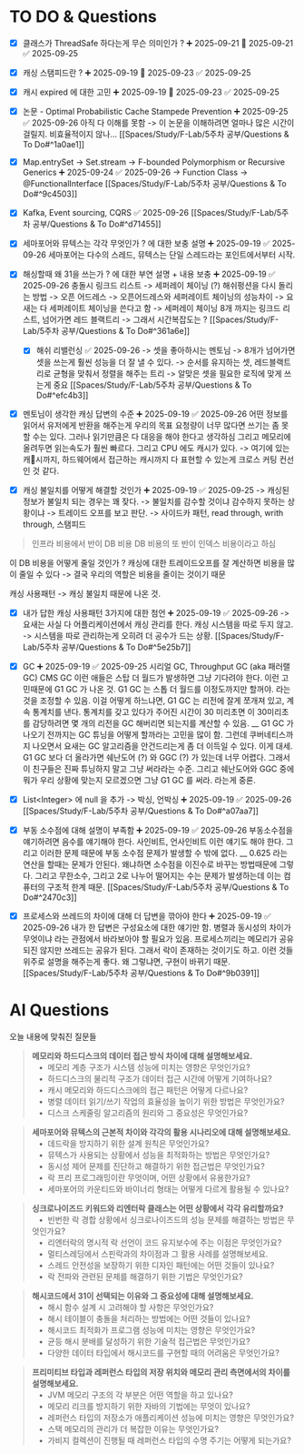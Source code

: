 
# TO DO & Questions

- [x] 클래스가 ThreadSafe 하다는게 무슨 의미인가 ? ➕ 2025-09-21 📅 2025-09-21 ✅ 2025-09-25

- [x] 캐싱 스탬피드란 ? ➕ 2025-09-19 📅 2025-09-23 ✅ 2025-09-25

- [x] 캐시 expired 에 대한 고민 ➕ 2025-09-19 📅 2025-09-23 ✅ 2025-09-25

- [x] 논문 - Optimal Probabilistic Cache Stampede Prevention ➕ 2025-09-25 ✅ 2025-09-26
      아직 다 이해를 못함 -> 이 논문을 이해하려면 얼마나 많은 시간이 걸릴지. 비효율적이지 않나...
      [[Spaces/Study/F-Lab/5주차 공부/Questions & To Do#^1a0ae1]]

- [x] Map.entrySet -> Set.stream -> F-bounded Polymorphism or Recursive Generics ➕ 2025-09-24 ✅ 2025-09-26
      -> Function Class -> @FunctionalInterface
      [[Spaces/Study/F-Lab/5주차 공부/Questions & To Do#^9c4503]]

- [x] Kafka, Event sourcing, CQRS ✅ 2025-09-26
      [[Spaces/Study/F-Lab/5주차 공부/Questions & To Do#^d71455]]






- [x] 세마포어와 뮤텍스는 각각 무엇인가 ? 에 대한 보충 설명 ➕ 2025-09-19 ✅ 2025-09-26
      세마포어는 다수의 스레드, 뮤텍스는 단일 스레드라는 포인트에서부터 시작.

- [x] 해싱할때 왜 31을 쓰는가 ? 에 대한 부연 설명 + 내용 보충 ➕ 2025-09-19 ✅ 2025-09-26
      충돌시 링크드 리스트 -> 세퍼레이 체이닝 (?)
      해쉬펑션을 다시 돌리는 방법 -> 오픈 어드레스
      -> 오픈어드레스와 세퍼레이트 체이닝의 성능차이
      -> 요새는 다 세퍼레이트 체이닝을 쓴다고 함
      -> 세퍼레이 체이닝 8개 까지는 링크드 리스트, 넘어가면 레드 블랙트리
      -> 그래서 시간복잡도는 ?
      [[Spaces/Study/F-Lab/5주차 공부/Questions & To Do#^361a6e]]
      
	- [x] 해쉬 리밸런싱 ✅ 2025-09-26
	      -> 셋을 좋아하시는 멘토님
	      -> 8개가 넘어가면 셋을 쓰는게 훨씬 성능을 더 잘 낼 수 있다.
	      -> 순서를 유지하는 셋, 레드블랙트리로 균형을 맞춰서 정렬을 해주는 트리
	      -> 알맞은 셋을 필요한 로직에 맞게 쓰는게 중요
	      [[Spaces/Study/F-Lab/5주차 공부/Questions & To Do#^efc4b3]]

- [x] 멘토님이 생각한 캐싱 답변의 수준 ➕ 2025-09-19 ✅ 2025-09-26
      어떤 정보를 읽어서 유저에게 반환을 해주는게 우리의 목표
      요청량이 너무 많다면 쓰기는 좀 못할 수는 있다.
      그러나 읽기만큼은 다 대응을 해야 한다고 생각하심
      그리고 메모리에 올려두면 읽는속도가 훨씬 빠르다.
      그리고 CPU 에도 캐시가 있다.
      -> 여기에 있는 캐시까지, 하드웨어에서 접근하는 캐시까지 다 표현할 수 있는게
      크로스 커팅 컨선인 것 같다.

- [x] 캐싱 불일치를 어떻게 해결할 것인가 ➕ 2025-09-19 ✅ 2025-09-25
      -> 캐싱된 정보가 불일치 되는 경우는 꽤 잦다.
      -> 불일치를 감수할 것이냐 감수하지 못하는 상황이냐 
      -> 트레이드 오프를 보고 판단.
      -> 사이드카 패턴, read through, writh through, 스탬피드

> 인프라 비용에서 반이 DB 비용
> DB 비용의 또 반이 인덱스 비용이라고 하심

이 DB 비용을 어떻게 줄일 것인가 ? 캐싱에 대한 트레이드오프를 잘 계산하면
비용을 많이 줄일 수 있다 -> 결국 우리의 역할은 비용을 줄이는 것이기 때문

캐싱 사용패턴 -> 캐싱 불일치 때문에 나온 것.


- [x] 내가 답한 캐싱 사용패턴 3가지에 대한 첨언 ➕ 2025-09-19 ✅ 2025-09-26
      -> 요새는 사실 다 어플리케이션에서 캐싱 관리를 한다. 캐싱 시스템을 따로 두지 않고.
      -> 시스템을 따로 관리하는게 오히려 더 공수가 드는 상황.
      [[Spaces/Study/F-Lab/5주차 공부/Questions & To Do#^5e25b7]]

- [x] GC ➕ 2025-09-19 ✅ 2025-09-25
      시리얼 GC, Throughput GC (aka 패러랠 GC) CMS GC 이런 애들은 
      스탑 더 월드가 발생하면 그냥 기다려야 한다.
      이런 고민때문에 G1 GC 가 나온 것.
      G1 GC 는 스톱 더 월드를 이정도까지만 할꺼야. 라는 것을 조정할 수 있음.
      이걸 어떻게 하느냐면, G1 GC 는 리전에 잘게 쪼개져 있고,
      계속 통계치를 낸다. 통계치를 갖고 있다가 주어진 시간이 30 미리초면
      이 30미리초를 감당하려면 몇 개의 리전을 GC 해버리면 되는지를 계산할 수 있음.
      __
      G1 GC 가 나오기 전까지는 GC 튜닝을 어떻게 할까라는 고민을 많이 함.
      그런데 쿠버네티스까지 나오면서 요새는 GC 알고리즘을 안건드리는게 좀 더 이득일 수 있다.
      이게 대세. 
      G1 GC 보다 더 올라가면 쉐난도어 (?) 와 GGC (?) 가 있는데 너무 어렵다.
      그래서 이 친구들은 진짜 튜닝하지 말고 그냥 써라라는 수준.
      그리고 쉐난도어와 GGC 중에 뭐가 우리 상황에 맞는지 모르겠으면 그냥
      G1 GC 를 써라. 라는게 중론.


- [x] List\<Integer> 에 null 을 추가 -> 박싱, 언박싱 ➕ 2025-09-19 ✅ 2025-09-26
      [[Spaces/Study/F-Lab/5주차 공부/Questions & To Do#^a07aa7]]

- [x] 부동 소수점에 대해 설명이 부족함 ➕ 2025-09-19 ✅ 2025-09-26
      부동소수점을 얘기하려면 음수를 얘기해야 한다.
      사인비트, 언사인비트 이런 얘기도 해야 한다.
      그리고 이러한 문제 때문에 부동 소수점 문제가 발생할 수 밖에 없다.
      __
      0.625 라는 연산을 할때는 문제가 안된다.
      왜냐하면 소수점을 이진수로 바꾸는 방법때문에 그렇다. 
      그리고 무한소수, 그리고 2로 나누어 떨어지는 수는 문제가 발생하는데
      이는 컴퓨터의 구조적 한계 때문.
      [[Spaces/Study/F-Lab/5주차 공부/Questions & To Do#^2470c3]]


- [x] 프로세스와 쓰레드의 차이에 대해 더 답변을 깎아야 한다 ➕ 2025-09-19 ✅ 2025-09-26
      내가 한 답변은 구성요소에 대한 얘기만 함.
      병렬과 동시성의 차이가 무엇이냐 라는 관점에서 바라보아야 할 필요가 있음.
      프로세스끼리는 메모리가 공유되진 않지만 쓰레드는 공유가 된다.
      그래서 락이 존재하는 것이기도 하고.
      이런 것들 위주로 설명을 해주는게 좋다.
      왜 그렇냐면, 구현이 바뀌기 때문.
      [[Spaces/Study/F-Lab/5주차 공부/Questions & To Do#^9b0391]]






# AI Questions


오늘 내용에 맞춰진 질문들

> **메모리와 하드디스크의 데이터 접근 방식 차이에 대해 설명해보세요.**  
>    •  메모리 계층 구조가 시스템 성능에 미치는 영향은 무엇인가요?  
>    •  하드디스크의 물리적 구조가 데이터 접근 시간에 어떻게 기여하나요?  
>    •  캐시 메모리와 하드디스크에의 접근 패턴은 어떻게 다르나요?  
>    •  병렬 데이터 읽기/쓰기 작업의 효율성을 높이기 위한 방법은 무엇인가요?  
>    •  디스크 스케줄링 알고리즘의 원리와 그 중요성은 무엇인가요?

> **세마포어와 뮤텍스의 근본적 차이와 각각의 활용 시나리오에 대해 설명해보세요.**  
>    •  데드락을 방지하기 위한 설계 원칙은 무엇인가요?  
>    •  뮤텍스가 사용되는 상황에서 성능을 최적화하는 방법은 무엇인가요?  
>    •  동시성 제어 문제를 진단하고 해결하기 위한 접근법은 무엇인가요?  
>    •  락 프리 프로그래밍이란 무엇이며, 어떤 상황에서 유용한가요?  
>    •  세마포어의 카운티드와 바이너리 형태는 어떻게 다르게 활용될 수 있나요?

> **싱크로나이즈드 키워드와 리엔터락 클래스는 어떤 상황에서 각각 유리할까요?**  
>    •  빈번한 락 경합 상황에서 싱크로나이즈드의 성능 문제를 해결하는 방법은 무엇인가요?  
>    •  리엔터락의 명시적 락 선언이 코드 유지보수에 주는 이점은 무엇인가요?  
>    •  멀티스레딩에서 스핀락과의 차이점과 그 활용 사례를 설명해보세요.  
>    •  스레드 안전성을 보장하기 위한 디자인 패턴에는 어떤 것들이 있나요?  
>    •  락 전파와 관련된 문제를 해결하기 위한 기법은 무엇인가요?

> **해시코드에서 31이 선택되는 이유와 그 중요성에 대해 설명해보세요.**  
>    •  해시 함수 설계 시 고려해야 할 사항은 무엇인가요?  
>    •  해시 테이블이 충돌을 처리하는 방법에는 어떤 것들이 있나요?  
>    •  해시코드 최적화가 프로그램 성능에 미치는 영향은 무엇인가요?  
>    •  균등 해시 분배를 달성하기 위한 기술적 접근법은 무엇인가요?  
>    •  다양한 데이터 타입에서 해시코드를 구현할 때의 어려움은 무엇인가요?

> **프리미티브 타입과 레퍼런스 타입의 저장 위치와 메모리 관리 측면에서의 차이를 설명해보세요.**  
>    •  JVM 메모리 구조의 각 부분은 어떤 역할을 하고 있나요?  
>    •  메모리 리크를 방지하기 위한 자바의 기법에는 무엇이 있나요?  
>    •  레퍼런스 타입의 저장소가 애플리케이션 성능에 미치는 영향은 무엇인가요?  
>    •  스택 메모리의 관리가 더 복잡한 이유는 무엇인가요?  
>    •  가비지 컬렉션이 진행될 때 레퍼런스 타입의 수명 주기는 어떻게 되는가요?